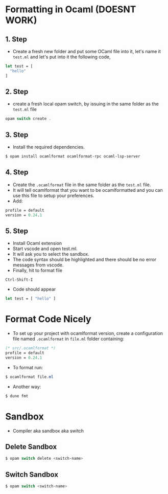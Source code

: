 # Formatting in Ocaml (DOESNT WORK)

## 1. Step
- Create a fresh new folder and put some OCaml file into it, let's name it `test.ml` and let's put into it the following code,

```ocaml
let test = [
  "hello"
]
```

## 2. Step
- create a fresh local opam switch, by issuing in the same folder as the `test.ml` file 

```powershell
opam switch create .
```

## 3. Step
- Install the required dependencies.

```powershell
$ opam install ocamlformat ocamlformat-rpc ocaml-lsp-server
```

## 4. Step
- Create the `.ocamlformat` file in the same folder as the `test.ml` file. 
- It will tell ocamlformat that you want to be ocamlformatted and you can use this file to setup your preferences.
- Add:
```ocaml
profile = default
version = 0.24.1
```

## 5. Step
- Install Ocaml extension
- Start vscode and open test.ml. 
- It will ask you to select the sandbox.
- The code syntax should be highlighted and there should be no error messages from vscode. 
- Finally, hit to format file

```
Ctrl-Shift-I
``` 

- Code should appear
```ocaml
let test = [ "hello" ]
```


# Format Code Nicely 
- To set up your project with ocamlformat version, create a configuration file named `.ocamlformat` in `file.ml` folder containing:
```ocaml
(* src/.ocamlformat *)
profile = default
version = 0.24.1
```

- To format run:
```powershell
$ ocamlformat file.ml
```

- Another way:
```powershell
$ dune fmt
```

# Sandbox
- Compiler aka sandbox aka switch

## Delete Sandbox
```powershell
$ opam switch delete <switch-name>
```

## Switch Sandbox
```powershell
$ opam switch <switch-name>
```
